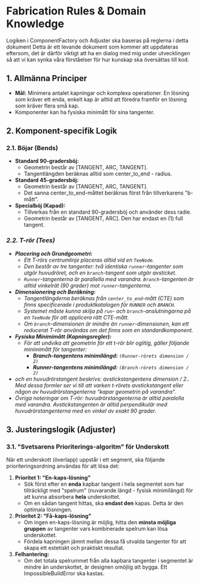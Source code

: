 # **Fabrication Rules & Domain Knowledge**

Logiken i ComponentFactory och Adjuster ska baseras på reglerna i detta dokument Detta är ett levande dokument som kommer att uppdateras eftersom, det är därför viktigt att ha en dialog med mig under utvecklingen så att vi kan synka våra förståelser för hur kunskap ska översättas till kod.

## **1\. Allmänna Principer**

* **Mål:** Minimera antalet kapningar och komplexa operationer. En lösning som kräver ett enda, enkelt kap är alltid att föredra framför en lösning som kräver flera små kap.  
* Komponenter kan ha fysiska minimått för sina tangenter. 

## **2\. Komponent-specifik Logik**

### **2.1. Böjar (Bends)**

* **Standard 90-gradersböj:**  
  * Geometrin består av \[TANGENT, ARC, TANGENT\].  
  * Tangentlängden beräknas alltid som center\_to\_end \- radius.  
* **Standard 45-gradersböj:**  
  * Geometrin består av \[TANGENT, ARC, TANGENT\].  
  * Det sanna center\_to\_end\-måttet beräknas först från tillverkarens "b-mått".  
* **Specialböj (Kapad):**  
  * Tillverkas från en standard 90-gradersböj och använder dess radie.  
  * Geometrin består av \[TANGENT, ARC\]. Den har endast en (1) full tangent.

### ***2.2. T-rör (Tees)***

* ***Placering och Grundgeometri:***  
  * *Ett T-rörs centrumlinje placeras alltid vid en `TeeNode`.*  
  * *Den består av tre tangenter: två identiska `runner`\-tangenter som utgör huvudröret, och en `branch`\-tangent som utgör avsticket.*  
  * *`Runner`\-tangenterna är parallella med varandra. `Branch`\-tangenten är alltid vinkelrät (90 grader) mot `runner`\-tangenterna.*  
* ***Dimensionering och Beräkning:***  
  * *Tangentlängderna beräknas från `center_to_end`\-mått (CTE) som finns specificerade i produktkatalogen för `RUNNER` och `BRANCH`.*  
  * *Systemet måste kunna skilja på `run`\- och `branch`\-anslutningarna på en `TeeNode` för att applicera rätt CTE-mått.*  
  * *Om `branch`\-dimensionen är mindre än `runner`\-dimensionen, kan ett reducerat T-rör användas om det finns som en standardkomponent.*  
* ***Fysiska Minimimått (Kapningsregler):***  
  * *För att undvika att geometrin för ett t-rör blir ogiltig, gäller följande minimimått för tangenter:*  
    * ***Branch-tangentens minimilängd:** `(Runner-rörets dimension / 2)`*  
    * ***Runner-tangentens minimilängd:** `(Branch-rörets dimension / 2)`*  
* *och en huvudrörstangent beskrivs: avstickstangentens dimension / 2.. Med dessa formler ser vi till att varken t-rörets avstickstangent eller någon av huvudrörstangenterna “kapar geometrin på varandra”.*   
* *Övriga noteringar om T-rör: huvudrörstangenterna är alltid paralella med varandra. Avstickstangenten är alltid perpendikulär med huvudrörstangenterna med en vinkel av exakt 90 grader.*

	

## **3\. Justeringslogik (**Adjuster**)**

### **3.1. "Svetsarens Prioriterings-algoritm" för Underskott**

När ett underskott (överlapp) uppstår i ett segment, ska följande prioriteringsordning användas för att lösa det:

1. **Prioritet 1: "En-kaps-lösning"**  
   * Sök först efter en **enda** kapbar tangent i hela segmentet som har tillräckligt med "spelrum" (nuvarande längd \- fysisk minimilängd) för att kunna absorbera **hela** underskottet.  
   * Om en sådan tangent hittas, ska **endast den** kapas. Detta är den optimala lösningen.  
2. **Prioritet 2: "Få-kaps-lösning"**  
   * Om ingen en-kaps-lösning är möjlig, hitta den **minsta möjliga gruppen** av tangenter vars kombinerade spelrum kan lösa underskottet.  
   * Fördela kapningen jämnt mellan dessa få utvalda tangenter för att skapa ett estetiskt och praktiskt resultat.  
3. **Felhantering:**  
   * Om det totala spelrummet från alla kapbara tangenter i segmentet är mindre än underskottet, är designen omöjlig att bygga. Ett ImpossibleBuildError ska kastas.